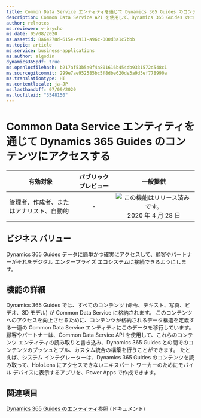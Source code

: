 ```yaml
---
title: Common Data Service エンティティを通じて Dynamics 365 Guides のコンテンツにアクセスする
description: Common Data Service API を使用して、Dynamics 365 Guides のコンテンツ エンティティからデジタル エンタープライズ エコシステムに簡単かつ確実に接続できます。
author: relnotes
ms.reviewer: v-brycho
ms.date: 05/08/2020
ms.assetid: 8a64278d-615e-e911-a96c-000d3a1c7bbb
ms.topic: article
ms.service: business-applications
ms.author: algodin
dynamics365pdf: true
ms.openlocfilehash: b217af53b5a0f4a801616b454db9331572d548c1
ms.sourcegitcommit: 299e7ae952585bc5f8dbe620de3a9d5ef778990a
ms.translationtype: HT
ms.contentlocale: ja-JP
ms.lasthandoff: 07/09/2020
ms.locfileid: "3548150"
---
```

# <a name="access-dynamics-365-guides-content-through-common-data-service-entities"></a>Common Data Service エンティティを通じて Dynamics 365 Guides のコンテンツにアクセスする


| 有効対象    |  パブリック プレビュー | 一般提供 | 
| ---------- | :----------: |:----------: |
|管理者、作成者、またはアナリスト、自動的|-| ![この機能はリリース済みです。](/dynamics365-release-plan/media/green-checkmark.png "この機能はリリース済みです。") 2020 年 4 月 28 日|


## <a name="business-value"></a>ビジネス バリュー
<!-- bv start -->
Dynamics 365 Guides データに簡単かつ確実にアクセスして、顧客やパートナーがそれをデジタル エンタープライズ エコシステムに接続できるようにします。
<!-- bv end -->



## <a name="feature-details"></a>機能の詳細
<!--feature detail start -->
Dynamics 365 Guides では、すべてのコンテンツ (命令、テキスト、写真、ビデオ、3D モデル) が Common Data Service に格納されます。 このコンテンツへのアクセスを向上させるために、コンテンツが格納されるデータ構造を定義する一連の Common Data Service エンティティにこのデータを移行しています。 顧客やパートナーは、Common Data Service API を使用して、これらのコンテンツ エンティティの読み取りと書き込み、Dynamics 365 Guides との間でのコンテンツのプッシュとプル、カスタム統合の構築を行うことができます。 たとえば、システム インテグレーターは、Dynamics 365 Guides のコンテンツを読み取って、HoloLens にアクセスできないエキスパート ワーカーのためにモバイル デバイスに表示するアプリを、Power Apps で作成できます。
<!--feature detail end -->










## <a name="see-also"></a>関連項目

<!--docs start-->
[Dynamics 365 Guides のエンティティ参照](https://docs.microsoft.com/dynamics365/mixed-reality/guides/developer-entity-reference) (ドキュメント)
<!--docs end-->
